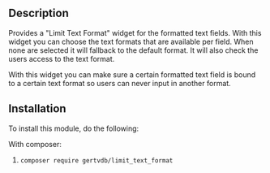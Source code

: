 Description
-----------

Provides a "Limit Text Format" widget for the formatted text fields.
With this widget you can choose the text formats that are available per field.
When none are selected it will fallback to the default format. It will also
check the users access to the text format.

With this widget you can make sure a certain formatted text field is bound to a certain text format
so users can never input in another format.

Installation
------------
To install this module, do the following:

With composer:
1. ```composer require gertvdb/limit_text_format```

